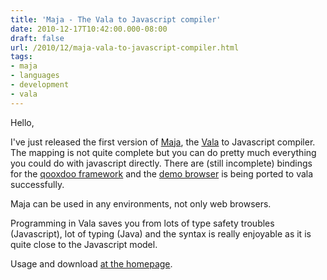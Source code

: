 ```yaml
---
title: 'Maja - The Vala to Javascript compiler'
date: 2010-12-17T10:42:00.000-08:00
draft: false
url: /2010/12/maja-vala-to-javascript-compiler.html
tags: 
- maja
- languages
- development
- vala
---
```


Hello,

I've just released the first version of [Maja](http://lethalman.hostei.com/maja/index.html), the [Vala](http://live.gnome.org/Vala) to Javascript compiler. The mapping is not quite complete but you can do pretty much everything you could do with javascript directly. There are (still incomplete) bindings for the [qooxdoo framework](http://qooxdoo.org/) and the [demo browser](http://demo.qooxdoo.org/current/demobrowser/) is being ported to vala successfully.

Maja can be used in any environments, not only web browsers.

Programming in Vala saves you from lots of type safety troubles (Javascript), lot of typing (Java) and the syntax is really enjoyable as it is quite close to the Javascript model.

  

Usage and download [at the homepage](http://lethalman.hostei.com/maja/index.html).